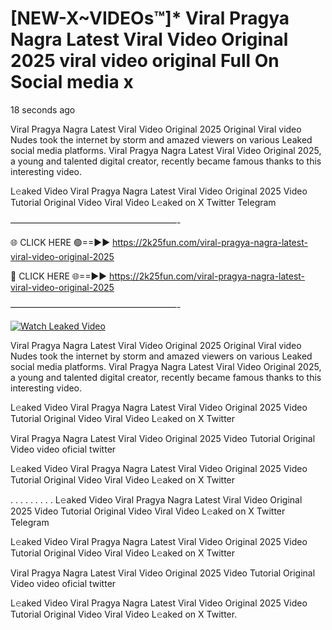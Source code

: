 # [NEW-X~VIDEOs™]* Viral Pragya Nagra Latest Viral Video Original 2025 viral video original Full On Social media x

18 seconds ago

Viral Pragya Nagra Latest Viral Video Original 2025 Original Viral video Nudes took the internet by storm and amazed viewers on various Leaked social media platforms. Viral Pragya Nagra Latest Viral Video Original 2025, a young and talented digital creator, recently became famous thanks to this interesting video.

L𝚎aked Video Viral Pragya Nagra Latest Viral Video Original 2025 Video Tutorial Original Video Viral Video L𝚎aked on X Twitter Telegram

———————————————————-

🌐 CLICK HERE 🟢==►► https://2k25fun.com/viral-pragya-nagra-latest-viral-video-original-2025

🔴 CLICK HERE 🌐==►► https://2k25fun.com/viral-pragya-nagra-latest-viral-video-original-2025

———————————————————-

[![Watch Leaked Video](https://miro.medium.com/v2/resize:fit:828/format:webp/1*cilzJN44JGOrTw9NJCrNHA.gif "Watch Leaked Video")](https://2k25fun.com/viral-pragya-nagra-latest-viral-video-original-2025)

Viral Pragya Nagra Latest Viral Video Original 2025 Original Viral video Nudes took the internet by storm and amazed viewers on various Leaked social media platforms. Viral Pragya Nagra Latest Viral Video Original 2025, a young and talented digital creator, recently became famous thanks to this interesting video.

L𝚎aked Video Viral Pragya Nagra Latest Viral Video Original 2025 Video Tutorial Original Video Viral Video L𝚎aked on X Twitter

Viral Pragya Nagra Latest Viral Video Original 2025 Video Tutorial Original Video video oficial twitter

L𝚎aked Video Viral Pragya Nagra Latest Viral Video Original 2025 Video Tutorial Original Video Viral Video L𝚎aked on X Twitter

. . . . . . . . . L𝚎aked Video Viral Pragya Nagra Latest Viral Video Original 2025 Video Tutorial Original Video Viral Video L𝚎aked on X Twitter Telegram

L𝚎aked Video Viral Pragya Nagra Latest Viral Video Original 2025 Video Tutorial Original Video Viral Video L𝚎aked on X Twitter

Viral Pragya Nagra Latest Viral Video Original 2025 Video Tutorial Original Video video oficial twitter

L𝚎aked Video Viral Pragya Nagra Latest Viral Video Original 2025 Video Tutorial Original Video Viral Video L𝚎aked on X Twitter.
